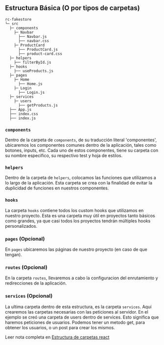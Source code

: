 <h2> Estructura Básica (O por tipos de carpetas)</h2>

```
rc-fakestore
└─ src
  ├─ components
    ├─ Navbar
      ├── Navbar.js
      ├── navbar.css
    ├─ ProductCard
      ├── ProductCard.js
      ├── product-card.css
  ├─ helpers
    ├── filterById.js
  ├─ hooks
    ├── useProducts.js
  ├─ pages
    ├─ Home
      ├── Home.js
    ├─ Login
      ├── Login.js
  ├─ services
    ├─ users
      ├── getProducts.js
  ├── App.js
  ├── index.css
  ├── index.js
```

<h3> <code>components</code> </h3>

<p>
  Dentro de la carpeta de <code>components</code>, de su traducción literal 'componentes', ubicaremos los componentes comunes dentro de la aplicación, tales como botones, inputs, etc. Cada uno de estos componentes, tiene su carpeta con su nombre especifico, su respectivo test y hoja de estilos.
</p>

<h3> <code>helpers</code> </h3>

<p>
  Dentro de la carpeta de <code>helpers</code>, colocamos las funciones que utilizamos a lo largo de la aplicación. Esta carpeta se crea con la finalidad de evitar la duplicidad de funciones en nuestros componentes.
</p>

<h3> <code>hooks</code> </h3>

<p>
  La carpeta <code>hooks</code> contiene todos los custom hooks que utilizamos en nuestro proyecto. Esta es una carpeta muy útil en proyectos tanto básicos como grandes, ya que casi todos los proyectos tendrán múltiples hooks personalizados.
</p>

<h3> <code>pages</code> (Opcional) </h3>

<p>
  En <code>pages</code> ubicaremos las páginas de nuestro proyecto (en caso de que tengan).
</p>

<h3> <code>routes</code> (Opcional) </h3>

<p>
  En la carpeta <code>routes</code>, llevaremos a cabo la configuracion del enrutamiento y redirecciones de la aplicación.
</p>

<h3> <code>services</code> (Opcional) </h3>

<p>
  La ultima carpeta dentro de esta estructura, es la carpeta <code>services</code>. Aquí crearemos las carpetas necesarias con las peticiones al servidor. En el ejemplo se creó una carpeta de users dentro de services. Esto significa que haremos peticiones de usuarios. Podemos tener un metodo get, para obtener los usuarios, o un post para crear los mismos.
</p>

<p> Leer nota completa en <a href="https://castromaciel-blog.netlify.app/docs/react-folder-structure/" target="_blank"> Estructura de carpetas react </a>
